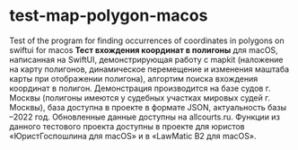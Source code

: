 # test-map-polygon-macos
 Test of the program for finding occurrences of coordinates in polygons on swiftui for macos
**Тест вхождения координат в полигоны** для macOS, написанная на SwiftUI, демонстрирующая работу с mapkit (наложение на карту полигонов, динамическое перемещение и изменения маштаба карты при отображении полигона), алгортим поиска вхождения координат в полигон. Демонстрация производится на базе судов г. Москвы (полигоны имеются у судебных участках мировых судей г. Москвы), база доступна в проекте в формате JSON, актуальность базы –2022 год. Обновленные данные доступны на allcourts.ru. 
Функции из данного тестового проекта доступны в проекте для юристов «ЮристГоспошлина для macOS» и в «LawMatic B2 для macOS». 
